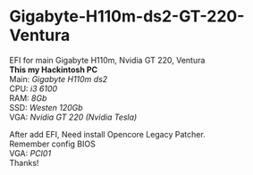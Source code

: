 # Gigabyte-H110m-ds2-GT-220-Ventura
EFI for main Gigabyte H110m, Nvidia GT 220, Ventura
<br>
<strong>This my Hackintosh PC </strong><br>
Main: <i>Gigabyte H110m ds2</i><br>
CPU: <i>i3 6100</i><br>
RAM: <i>8Gb</i><br>
SSD: <i>Westen 120Gb</i><br>
VGA: <i>Nvidia GT 220 (Nvidia Tesla)</i><br>

After add EFI, Need install Opencore Legacy Patcher.<br>
Remember config BIOS<br>
VGA: <i>PCI01</i><br>
Thanks!
